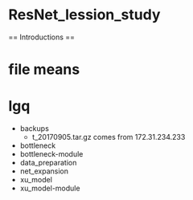 # ResNet_lession_study
== Introductions ==
# file means
# lgq

* backups
  + t_20170905.tar.gz comes from 172.31.234.233
* bottleneck
* bottleneck-module
* data_preparation
* net_expansion
* xu_model
* xu_model-module
